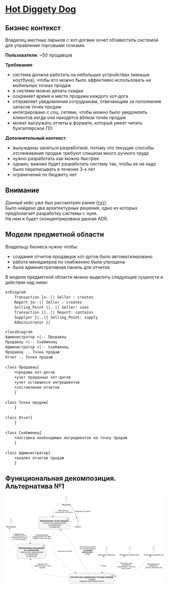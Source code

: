 # [Hot Diggety Dog](https://nealford.com/katas/kata?id=HotDiggetyDog)

## Бизнес контекст
Владелец местных ларьков с хот-догами хочет обзавестить системой для управления торговыми точками.

**Пользователи**: ~50 продавцов

**Требования**:
- система должна работать на небольших устройствах (меньше ноутбука), чтобы его можно было эффективно использовать на мобильных точках продаж
- в системе можно делать скидки
- сохраняет время и место продажи каждого хот-дога
- отправляет уведомления сотрудникам, отвечающим за пополнение запасов точек продаж
- интегрировано с соц. сетями, чтобы можно было уведомлять клиентов когда они находятся вблизи точек продаж
- может выгружать отчеты в формате, который умеет читать бухгалтерское ПО

**Дополнительный контекст**:
- вынуждены заняться разработкой, потому что текущие способы отслеживания продаж требуют слишком много ручного труда
- нужно разработать как можно быстрее
- однако, важнее будет разработать систему так, чтобы ее не надо было переписывать в течение 3-х лет
- ограничений по бюджету нет

## Внимание

Данный кейс уже был рассмотрен ранее ([тут](otus-arch/homeworks/july/1/homework.md)).\
Было найдено два архитектурных решения, одно из которых предполагает разработку системы с нуля.\
На нем и будет сконцентрирована данная ADR.

## Модели предметной области
Владельцу бизнеса нужно чтобы:
- создание отчетов продавцов хот-догов было автоматизировано 
- работа менеджеров по снабжению была упрощена
- была административная панель для отчетов

В модели предметной области можно выделить следующие сущности и действия над ними:
```mermaid
erDiagram
    Transaction }o--|| Seller : creates
    Report }o--|| Seller : creates
    Selling_Point ||..|| Seller: uses 
    Transaction }|..|| Report: contains
    Supplyer }|..|{ Selling_Point: supply
    Administrator }|
```

```mermaid
classDiagram
Администратор <|-- Продавец
Продавец <|-- Снабженец
Администратор <|-- Снабженец
Продавец .. Точка продаж
Отчет .. Точка продаж

class Продавец{
    +продажа хот-догов
    +учет проданных хот-догов
    +учет оставшихся ингредиентов
    +составление отчетов
    }

class Точка продаж{
    }

class Отчет{
    }

class Снабженец{
    +поставка необходимых ингредиентов на точку продаж
    }

class Администратор{
    +анализ отчетов продаж
    }
```

## Функциональная декомпозиция. Альтернатива №1
![image](./resources/context_scheme.png)
 